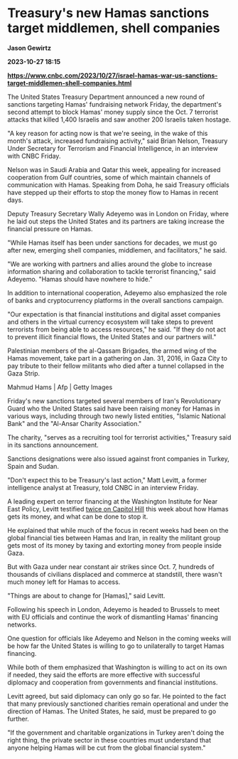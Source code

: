 # Treasury's new Hamas sanctions target middlemen, shell companies
**Jason Gewirtz**

**2023-10-27 18:15**

**https://www.cnbc.com/2023/10/27/israel-hamas-war-us-sanctions-target-middlemen-shell-companies.html**

The United States Treasury Department announced a new round of sanctions targeting Hamas' fundraising network Friday, the department's second attempt to block Hamas' money supply since the Oct. 7 terrorist attacks that killed 1,400 Israelis and saw another 200 Israelis taken hostage.

"A key reason for acting now is that we're seeing, in the wake of this month's attack, increased fundraising activity," said Brian Nelson, Treasury Under Secretary for Terrorism and Financial Intelligence, in an interview with CNBC Friday.

Nelson was in Saudi Arabia and Qatar this week, appealing for increased cooperation from Gulf countries, some of which maintain channels of communication with Hamas. Speaking from Doha, he said Treasury officials have stepped up their efforts to stop the money flow to Hamas in recent days.

Deputy Treasury Secretary Wally Adeyemo was in London on Friday, where he laid out steps the United States and its partners are taking increase the financial pressure on Hamas.

"While Hamas itself has been under sanctions for decades, we must go after new, emerging shell companies, middlemen, and facilitators," he said.

"We are working with partners and allies around the globe to increase information sharing and collaboration to tackle terrorist financing," said Adeyemo. "Hamas should have nowhere to hide."

In addition to international cooperation, Adeyemo also emphasized the role of banks and cryptocurrency platforms in the overall sanctions campaign.

"Our expectation is that financial institutions and digital asset companies and others in the virtual currency ecosystem will take steps to prevent terrorists from being able to access resources," he said. "If they do not act to prevent illicit financial flows, the United States and our partners will."

Palestinian members of the al-Qassam Brigades, the armed wing of the Hamas movement, take part in a gathering on Jan. 31, 2016, in Gaza City to pay tribute to their fellow militants who died after a tunnel collapsed in the Gaza Strip.

Mahmud Hams | Afp | Getty Images

Friday's new sanctions targeted several members of Iran's Revolutionary Guard who the United States said have been raising money for Hamas in various ways, including through two newly listed entities, "Islamic National Bank" and the "Al-Ansar Charity Association."

The charity, "serves as a recruiting tool for terrorist activities," Treasury said in its sanctions announcement.

Sanctions designations were also issued against front companies in Turkey, Spain and Sudan.

"Don't expect this to be Treasury's last action," Matt Levitt, a former intelligence analyst at Treasury, told CNBC in an interview Friday.

A leading expert on terror financing at the Washington Institute for Near East Policy, Levitt testified [twice on Capitol Hill](https://www.banking.senate.gov/hearings/combating-the-networks-of-illicit-finance-and-terrorism) this week about how Hamas gets its money, and what can be done to stop it.

He explained that while much of the focus in recent weeks had been on the global financial ties between Hamas and Iran, in reality the militant group gets most of its money by taxing and extorting money from people inside Gaza.

But with Gaza under near constant air strikes since Oct. 7, hundreds of thousands of civilians displaced and commerce at standstill, there wasn't much money left for Hamas to access.

"Things are about to change for \[Hamas\]," said Levitt.

Following his speech in London, Adeyemo is headed to Brussels to meet with EU officials and continue the work of dismantling Hamas' financing networks.

One question for officials like Adeyemo and Nelson in the coming weeks will be how far the United States is willing to go to unilaterally to target Hamas financing.

While both of them emphasized that Washington is willing to act on its own if needed, they said the efforts are more effective with successful diplomacy and cooperation from governments and financial institutions.

Levitt agreed, but said diplomacy can only go so far. He pointed to the fact that many previously sanctioned charities remain operational and under the direction of Hamas. The United States, he said, must be prepared to go further.

"If the government and charitable organizations in Turkey aren't doing the right thing, the private sector in these countries must understand that anyone helping Hamas will be cut from the global financial system."